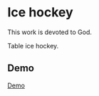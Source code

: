 # Ice hockey

This work is devoted to God.

Table ice hockey.

## Demo

[Demo](https://sanjosolutions.github.io/ice-hockey/)
